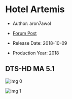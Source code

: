 # Hotel Artemis

* Author: aron7awol

* [Forum Post](https://www.avsforum.com/threads/bass-eq-for-filtered-movies.2995212/post-56870606)

* Release Date: 2018-10-09
* Production Year: 2018

## DTS-HD MA 5.1

![img 0](https://crustula.files.wordpress.com/2018/06/hotel-artemis0.jpg?w=1038&h=576&crop=1)

![img 1](https://i.imgur.com/s5ozlM7.png)

